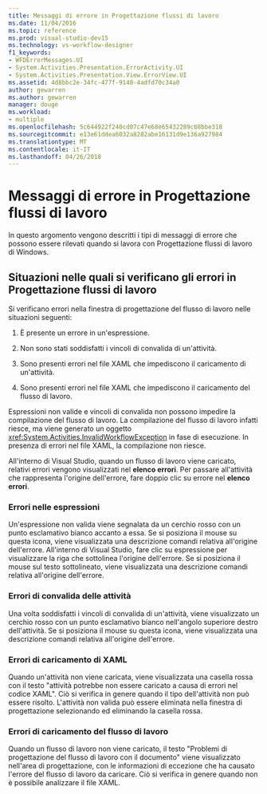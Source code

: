 ```yaml
---
title: Messaggi di errore in Progettazione flussi di lavoro
ms.date: 11/04/2016
ms.topic: reference
ms.prod: visual-studio-dev15
ms.technology: vs-workflow-designer
f1_keywords:
- WFDErrorMessages.UI
- System.Activities.Presentation.ErrorActivity.UI
- System.Activities.Presentation.View.ErrorView.UI
ms.assetid: 4d8bbc2e-34fc-477f-9140-4adfd70c34a0
author: gewarren
ms.author: gewarren
manager: douge
ms.workload:
- multiple
ms.openlocfilehash: 5c644922f240cd07c47e68e65432289c68bbe318
ms.sourcegitcommit: e13e61ddea6032a8282abe16131d9e136a927984
ms.translationtype: MT
ms.contentlocale: it-IT
ms.lasthandoff: 04/26/2018
---
```

# <a name="error-messages-in-workflow-designer"></a>Messaggi di errore in Progettazione flussi di lavoro

In questo argomento vengono descritti i tipi di messaggi di errore che possono essere rilevati quando si lavora con Progettazione flussi di lavoro di Windows.

## <a name="situations-in-which-errors-in-the-workflow-designer-occur"></a>Situazioni nelle quali si verificano gli errori in Progettazione flussi di lavoro

Si verificano errori nella finestra di progettazione del flusso di lavoro nelle situazioni seguenti:

1.  È presente un errore in un'espressione.

2.  Non sono stati soddisfatti i vincoli di convalida di un'attività.

3.  Sono presenti errori nel file XAML che impediscono il caricamento di un'attività.

4.  Sono presenti errori nel file XAML che impediscono il caricamento del flusso di lavoro.

Espressioni non valide e vincoli di convalida non possono impedire la compilazione del flusso di lavoro. La compilazione del flusso di lavoro infatti riesce, ma viene generato un oggetto <xref:System.Activities.InvalidWorkflowException> in fase di esecuzione. In presenza di errori nel file XAML, la compilazione non riesce.

All'interno di Visual Studio, quando un flusso di lavoro viene caricato, relativi errori vengono visualizzati nel **elenco errori**. Per passare all'attività che rappresenta l'origine dell'errore, fare doppio clic su errore nel **elenco errori**.

### <a name="expression-errors"></a>Errori nelle espressioni
 Un'espressione non valida viene segnalata da un cerchio rosso con un punto esclamativo bianco accanto a essa. Se si posiziona il mouse su questa icona, viene visualizzata una descrizione comandi relativa all'origine dell'errore. All'interno di Visual Studio, fare clic su espressione per visualizzare la riga che sottolinea l'origine dell'errore. Se si posiziona il mouse sul testo sottolineato, viene visualizzata una descrizione comandi relativa all'origine dell'errore.

### <a name="activity-validation-errors"></a>Errori di convalida delle attività
 Una volta soddisfatti i vincoli di convalida di un'attività, viene visualizzato un cerchio rosso con un punto esclamativo bianco nell'angolo superiore destro dell'attività. Se si posiziona il mouse su questa icona, viene visualizzata una descrizione comandi relativa all'origine dell'errore.

### <a name="xaml-load-errors"></a>Errori di caricamento di XAML
 Quando un'attività non viene caricata, viene visualizzata una casella rossa con il testo "attività potrebbe non essere caricato a causa di errori nel codice XAML". Ciò si verifica in genere quando il tipo dell'attività non può essere risolto. L'attività non valida può essere eliminata nella finestra di progettazione selezionando ed eliminando la casella rossa.

### <a name="workflow-load-errors"></a>Errori di caricamento del flusso di lavoro
 Quando un flusso di lavoro non viene caricato, il testo "Problemi di progettazione del flusso di lavoro con il documento" viene visualizzato nell'area di progettazione, con le informazioni di eccezione che ha causato l'errore del flusso di lavoro da caricare. Ciò si verifica in genere quando non è possibile analizzare il file XAML.